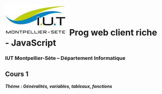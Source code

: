 # ![](ressources/logo.jpeg) Prog web client riche - JavaScript 

### IUT Montpellier-Sète – Département Informatique

## Cours 1
#### _Thème : Généralités, variables, tableaux, fonctions_
